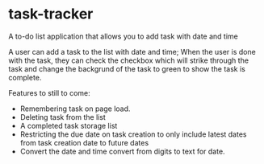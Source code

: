 # task-tracker
A to-do list application that allows you to add task with date and time

A user can add a task to the list with date and time;
When the user is done with the task, they can check the checkbox which will strike through the task and change the backgrund of the task to green to show the task is complete.

Features to still to come:
* Remembering task on page load.
* Deleting task from the list
* A completed task storage list
* Restricting the due date on task creation to only include latest dates from task creation date to future dates
* Convert the date and time convert from digits to text for date.
